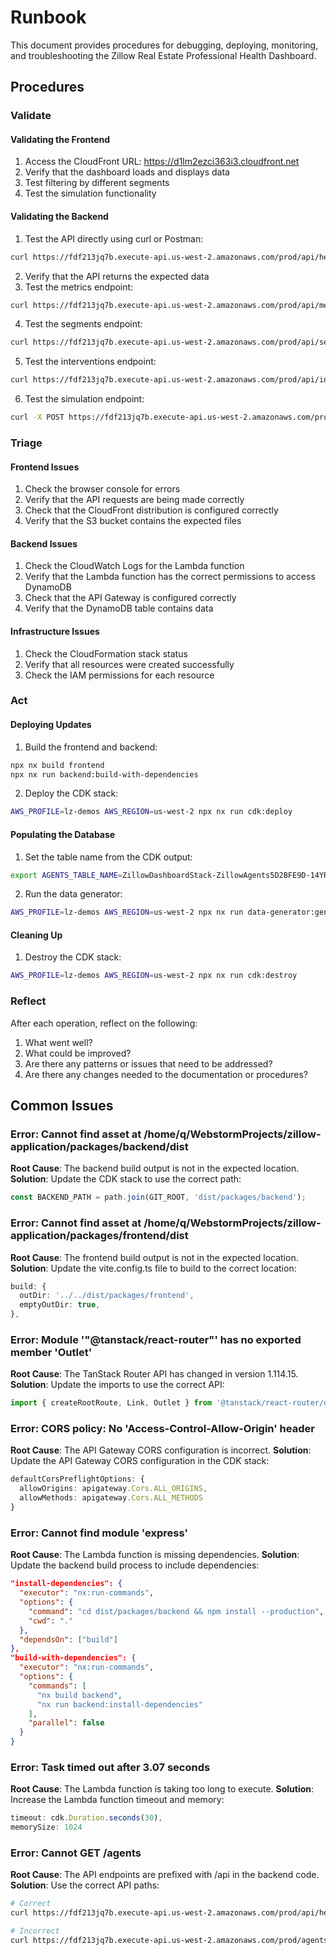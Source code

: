 # Runbook

This document provides procedures for debugging, deploying, monitoring, and troubleshooting the Zillow Real Estate Professional Health Dashboard.

## Procedures

### Validate

#### Validating the Frontend
1. Access the CloudFront URL: https://d1lm2ezci363i3.cloudfront.net
2. Verify that the dashboard loads and displays data
3. Test filtering by different segments
4. Test the simulation functionality

#### Validating the Backend
1. Test the API directly using curl or Postman:
```bash
curl https://fdf213jq7b.execute-api.us-west-2.amazonaws.com/prod/api/health
```
2. Verify that the API returns the expected data
3. Test the metrics endpoint:
```bash
curl https://fdf213jq7b.execute-api.us-west-2.amazonaws.com/prod/api/metrics
```
4. Test the segments endpoint:
```bash
curl https://fdf213jq7b.execute-api.us-west-2.amazonaws.com/prod/api/segments
```
5. Test the interventions endpoint:
```bash
curl https://fdf213jq7b.execute-api.us-west-2.amazonaws.com/prod/api/interventions
```
6. Test the simulation endpoint:
```bash
curl -X POST https://fdf213jq7b.execute-api.us-west-2.amazonaws.com/prod/api/simulate -H "Content-Type: application/json" -d '{"interventionType":"discount-offer","segmentType":"experienceLevel","segmentValue":"rookie"}'
```

### Triage

#### Frontend Issues
1. Check the browser console for errors
2. Verify that the API requests are being made correctly
3. Check that the CloudFront distribution is configured correctly
4. Verify that the S3 bucket contains the expected files

#### Backend Issues
1. Check the CloudWatch Logs for the Lambda function
2. Verify that the Lambda function has the correct permissions to access DynamoDB
3. Check that the API Gateway is configured correctly
4. Verify that the DynamoDB table contains data

#### Infrastructure Issues
1. Check the CloudFormation stack status
2. Verify that all resources were created successfully
3. Check the IAM permissions for each resource

### Act

#### Deploying Updates
1. Build the frontend and backend:
```bash
npx nx build frontend
npx nx run backend:build-with-dependencies
```
2. Deploy the CDK stack:
```bash
AWS_PROFILE=lz-demos AWS_REGION=us-west-2 npx nx run cdk:deploy
```

#### Populating the Database
1. Set the table name from the CDK output:
```bash
export AGENTS_TABLE_NAME=ZillowDashboardStack-ZillowAgents5D2BFE9D-14YRSJUD4FKTE
```
2. Run the data generator:
```bash
AWS_PROFILE=lz-demos AWS_REGION=us-west-2 npx nx run data-generator:generate
```

#### Cleaning Up
1. Destroy the CDK stack:
```bash
AWS_PROFILE=lz-demos AWS_REGION=us-west-2 npx nx run cdk:destroy
```

### Reflect

After each operation, reflect on the following:
1. What went well?
2. What could be improved?
3. Are there any patterns or issues that need to be addressed?
4. Are there any changes needed to the documentation or procedures?

## Common Issues

### Error: Cannot find asset at /home/q/WebstormProjects/zillow-application/packages/backend/dist
**Root Cause**: The backend build output is not in the expected location.
**Solution**: Update the CDK stack to use the correct path:
```typescript
const BACKEND_PATH = path.join(GIT_ROOT, 'dist/packages/backend');
```

### Error: Cannot find asset at /home/q/WebstormProjects/zillow-application/packages/frontend/dist
**Root Cause**: The frontend build output is not in the expected location.
**Solution**: Update the vite.config.ts file to build to the correct location:
```typescript
build: {
  outDir: '../../dist/packages/frontend',
  emptyOutDir: true,
},
```

### Error: Module '"@tanstack/react-router"' has no exported member 'Outlet'
**Root Cause**: The TanStack Router API has changed in version 1.114.15.
**Solution**: Update the imports to use the correct API:
```typescript
import { createRootRoute, Link, Outlet } from '@tanstack/react-router/dist/esm';
```

### Error: CORS policy: No 'Access-Control-Allow-Origin' header
**Root Cause**: The API Gateway CORS configuration is incorrect.
**Solution**: Update the API Gateway CORS configuration in the CDK stack:
```typescript
defaultCorsPreflightOptions: {
  allowOrigins: apigateway.Cors.ALL_ORIGINS,
  allowMethods: apigateway.Cors.ALL_METHODS
}
```

### Error: Cannot find module 'express'
**Root Cause**: The Lambda function is missing dependencies.
**Solution**: Update the backend build process to include dependencies:
```json
"install-dependencies": {
  "executor": "nx:run-commands",
  "options": {
    "command": "cd dist/packages/backend && npm install --production",
    "cwd": "."
  },
  "dependsOn": ["build"]
},
"build-with-dependencies": {
  "executor": "nx:run-commands",
  "options": {
    "commands": [
      "nx build backend",
      "nx run backend:install-dependencies"
    ],
    "parallel": false
  }
}
```

### Error: Task timed out after 3.07 seconds
**Root Cause**: The Lambda function is taking too long to execute.
**Solution**: Increase the Lambda function timeout and memory:
```typescript
timeout: cdk.Duration.seconds(30),
memorySize: 1024
```

### Error: Cannot GET /agents
**Root Cause**: The API endpoints are prefixed with /api in the backend code.
**Solution**: Use the correct API paths:
```bash
# Correct
curl https://fdf213jq7b.execute-api.us-west-2.amazonaws.com/prod/api/health

# Incorrect
curl https://fdf213jq7b.execute-api.us-west-2.amazonaws.com/prod/agents